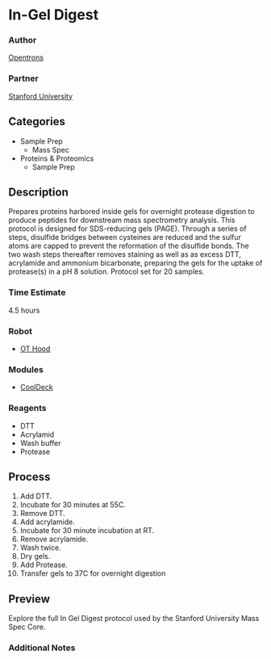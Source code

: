 # In-Gel Digest

### Author
[Opentrons](https://opentrons.com/)

### Partner
[Stanford University](https://www.stanford.edu/)

## Categories
* Sample Prep
	* Mass Spec
* Proteins & Proteomics
	* Sample Prep

## Description
Prepares proteins harbored inside gels for overnight protease digestion to produce peptides for downstream mass spectrometry analysis. This protocol is designed for SDS-reducing gels (PAGE). Through a series of steps, disulfide bridges between cysteines are reduced and the sulfur atoms are capped to prevent the reformation of the disulfide  bonds. The two wash steps thereafter removes staining as well as as excess DTT, acrylamide and ammonium bicarbonate, preparing the gels for the uptake of protease(s) in a pH 8 solution.  Protocol set for 20 samples.

### Time Estimate
4.5 hours

### Robot
* [OT Hood](https://opentrons.com/ot-one-hood) 

### Modules
* [CoolDeck](https://shop.opentrons.com/collections/labware/products/cold-deck)

### Reagents
* DTT
* Acrylamid
* Wash buffer
* Protease

## Process
1. Add DTT.
2. Incubate for 30 minutes at 55C.
3. Remove DTT.
4. Add acrylamide.
5. Incubate for 30 minute incubation at RT.
6. Remove acrylamide. 
7. Wash twice.
8. Dry gels.
9. Add Protease.
10. Transfer gels to 37C for overnight digestion

## Preview
Explore the full In Gel Digest protocol used by the Stanford University Mass Spec Core.

### Additional Notes

